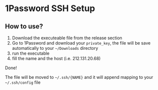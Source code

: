 # 1Password SSH Setup

## How to use?

1. Download the executeable file from the release section
2. Go to 1Password and download your `private_key`, the file will be save automatically to your `~/Downloads` directory
3. run the executable
4. fill the name and the host (i.e. 212.131.20.68)

Done!

The file will be moved to `~/.ssh/{NAME}` and it will append mapping to your `~/.ssh/config` file
